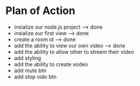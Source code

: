# Plan of Action

- insialize our node.js project --> done
- insialize our first view --> done
- create a room id --> done
- add the ability to view our own video --> done
- add the ability to allow other to streem their video
- add styling
- add the ability to create vodeo
- add mute btn
- add stop vido btn
